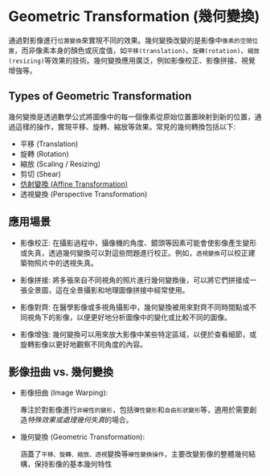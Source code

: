 # Geometric Transformation (幾何變換)

通過對影像進行`位置變換`來實現不同的效果。幾何變換改變的是影像中`像素的空間位置`，而非像素本身的顏色或灰度值，如`平移(translation)`、`旋轉(rotation)`、`縮放(resizing)`等效果的技術。幾何變換應用廣泛，例如影像校正、影像拼接、視覺增強等。

## Types of Geometric Transformation

幾何變換是透過數學公式將圖像中的每一個像素從原始位置置映射到新的位置，通過這樣的操作，實現平移、旋轉、縮放等效果。常見的幾何轉換包括以下:

- 平移 (Translation)
- 旋轉 (Rotation)
- 縮放 (Scaling / Resizing)
- 剪切 (Shear)
- [仿射變換 (Affine Transformation)](./Affine%20Transformation/README.md)
- 透視變換 (Perspective Transformation)

## 應用場景

- 影像校正: 在攝影過程中，攝像機的角度、鏡頭等因素可能會使影像產生變形或失真，透過幾何變換可以對這些問題進行校正。例如，`透視變換`可以校正建築物照片中的透視失真。

- 影像拼接: 將多張來自不同視角的照片進行幾何變換後，可以將它們拼接成一張全景圖，這在全景攝影和地理圖像拼接中經常使用。

- 影像對齊: 在醫學影像或多視角攝影中，幾何變換被用來對齊不同時間點或不同視角下的影像，以便更好地分析圖像中的變化或比較不同的圖像。

- 影像增強: 幾何變換可以用來放大影像中某些特定區域，以便於查看細節，或旋轉影像以更好地觀察不同角度的內容。


## 影像扭曲 vs. 幾何變換

- 影像扭曲 (Image Warping):

  專注於對影像進行`非線性的變形`，包括`彈性變形`和`自由形狀變形`等，適用於需要創造*特殊效果或處理幾何失真*的場合。

- 幾何變換 (Geometric Transformation):

  涵蓋了`平移、旋轉、縮放、透視`變換等`線性變換操作`，主要改變影像的整體幾何結構，保持影像的基本幾何特性

